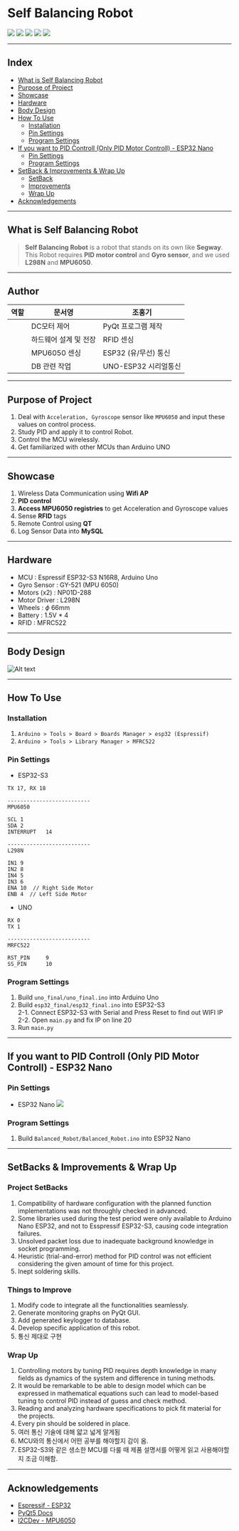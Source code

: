# Self Balancing Robot

<img src="https://img.shields.io/badge/Github-181717?style=for-the-badge&logo=Github&logoColor=white"> <img src="https://img.shields.io/badge/Python-3776AB?style=for-the-badge&logo=Python&logoColor=white"> <img src="https://img.shields.io/badge/Arduino-00878F?style=for-the-badge&logo=Arduino&logoColor=white"> <img src="https://img.shields.io/badge/qt-41CD52?style=for-the-badge&logo=qt&logoColor=white"> <img src="https://img.shields.io/badge/mysql-4479A1?style=for-the-badge&logo=mysql&logoColor=white">

---

## Index

- [What is Self Balancing Robot](#what-is-self-balancing-robot)
- [Purpose of Project](#purpose-of-project)
- [Showcase](#showcase)
- [Hardware](#hardware)
- [Body Design](#body-design)
- [How To Use](#how-to-use)
    - [Installation](#installation)
    - [Pin Settings](#pin-settings)
    - [Program Settings](#program-settings)
- [If you want to PID Controll (Only PID Motor Controll) - ESP32 Nano](#if-you-want-to-pid-controll-only-pid-motor-controll---esp32-nano)
    - [Pin Settings](#pin-settings-1)
    - [Program Settings](#program-settings-1)
- [SetBack & Improvements & Wrap Up](#setback--improvements--wrap-up)
    - [SetBack](#setback)
    - [Improvements](#improvements)
    - [Wrap Up](#wrap-up)
- [Acknowledgements](#acknowledgements)
---

## What is Self Balancing Robot
> __Self Balancing Robot__ is a robot that stands on its own like __Segway__.
This Robot requires __PID motor control__ and __Gyro sensor__, and we used __L298N__ and __MPU6050__.

---

## Author
|역할|문서영|조홍기|
|---|---|---|
||DC모터 제어|PyQt 프로그램 제작|
||하드웨어 설계 및 전장|RFID 센싱|
||MPU6050 센싱|ESP32 (유/무선) 통신|
||DB 관련 작업|UNO-ESP32 시리얼통신|

---

## Purpose of Project
1. Deal with ```Acceleration, Gyroscope``` sensor like ```MPU6050``` and input these values on control process.
2. Study PID and apply it to control Robot.
3. Control the MCU wirelessly.
4. Get familiarized with other MCUs than Arduino UNO

---

## Showcase
1. Wireless Data Communication using __Wifi AP__
2. __PID control__
3. __Access MPU6050 registries__ to get Acceleration and Gyroscope values
4. Sense __RFID__ tags
5. Remote Control using __QT__
6. Log Sensor Data into __MySQL__
---

## Hardware
- MCU   :   Espressif ESP32-S3 N16R8, Arduino Uno
- Gyro Sensor   :   GY-521 (MPU 6050)
- Motors (x2)   :   NP01D-288
- Motor Driver  :   L298N
- Wheels    :   $\phi$ 66mm
- Battery   :   1.5V * 4
- RFID      :   MFRC522

---

## Body Design
![Alt text](Body_design.png)

---

## How To Use
### Installation
1. ```Arduino > Tools > Board > Boards Manager > esp32 (Espressif)```
2. ```Arduino > Tools > Library Manager > MFRC522```

### Pin Settings
- ESP32-S3
```
TX 17, RX 18

--------------------------
MPU6050

SCL 1
SDA 2
INTERRUPT   14

--------------------------
L298N

IN1 9
IN2 8
IN4 5
IN3 6
ENA 10  // Right Side Motor
ENB 4  // Left Side Motor

```
- UNO
```
RX 0
TX 1

--------------------------
MRFC522

RST_PIN     9     
SS_PIN      10
```

### Program Settings
1. Build ```uno_final/uno_final.ino``` into Arduino Uno
2. Build ```esp32_final/esp32_final.ino``` into ESP32-S3  
    2-1. Connect ESP32-S3 with Serial and Press Reset to find out WIFI IP  
    2-2. Open ```main.py``` and fix IP on line 20  
3. Run ```main.py```

---

## If you want to PID Controll (Only PID Motor Controll) - ESP32 Nano

### Pin Settings
- ESP32 Nano
![](<Balanced Robot.png>)

### Program Settings
1. Build ```Balanced_Robot/Balanced_Robot.ino``` into ESP32 Nano

---

## SetBacks & Improvements & Wrap Up

### Project SetBacks 
1. Compatibility of hardware configuration with the planned function implementations was not throughly checked in advanced.  
2. Some libraries used during the test period were only available to Arduino Nano ESP32, and not to Esspressif ESP32-S3, causing code integration failures.
3. Unsolved packet loss due to inadequate background knowledge in socket programming.
4. Heuristic (trial-and-error) method for PID control was not efficient considering the given amount of time for this project.
5. Inept soldering skills.


### Things to Improve
1. Modify code to integrate all the functionalities seamlessly.
2. Generate monitoring graphs on PyQt GUI.
3. Add generated keylogger to database.
4. Develop specific application of this robot. 
5. 통신 제대로 구현


### Wrap Up
1. Controlling motors by tuning PID requires depth knowledge in many fields as dynamics of the system and difference in tuning methods.
2. It would be remarkable to be able to design model which can be expressed in mathematical equations such can lead to model-based tuning to control PID instead of guess and check method.
3. Reading and analyzing hardware specifications to pick fit material for the projects.
4. Every pin should be soldered in place.
5. 여러 통신 기술에 대해 얇고 넓게 알게됨
6. MCU와의 통신에서 어떤 공부를 해야할지 감이 옴.
7. ESP32-S3와 같은 생소한 MCU를 다룰 때 제품 설명서를 어떻게 읽고 사용해야할지 조금 이해함.

---

## Acknowledgements
- [Espressif - ESP32](https://github.com/espressif/arduino-esp32)
- [PyQt5 Docs](https://doc.qt.io/qtforpython-5/PySide2/QtWidgets/index.html)
- [I2CDev - MPU6050](https://github.com/jrowberg/i2cdevlib/tree/master/Arduino/MPU6050)
